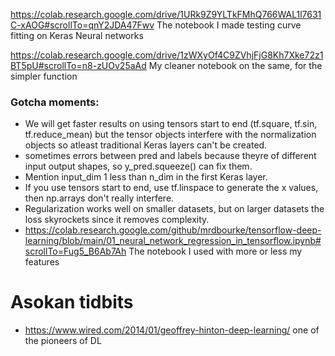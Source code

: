 https://colab.research.google.com/drive/1URk9Z9YLTkFMhQ766WAL1l7631C-xAOG#scrollTo=qnY2JDA47Fwv The notebook I made testing curve fitting on Keras Neural networks 

https://colab.research.google.com/drive/1zWXyOf4C9ZVhjFjG8Kh7Xke72z1BT5pU#scrollTo=n8-zUOv25aAd My cleaner notebook on the same, for the simpler function
### Gotcha moments:
- We will get faster results on using tensors start to end (tf.square, tf.sin, tf.reduce_mean) but the tensor objects interfere with the normalization objects so atleast traditional Keras layers can't be created.
- sometimes errors between pred and labels because theyre of different input output shapes, so y_pred.squeeze() can fix them. 
- Mention input_dim 1 less than n_dim in the first Keras layer.
- If you use tensors start to end, use tf.linspace to generate the x values, then np.arrays don't really interfere.
- Regularization works well on smaller datasets, but on larger datasets the loss skyrockets since it removes complexity.
- https://colab.research.google.com/github/mrdbourke/tensorflow-deep-learning/blob/main/01_neural_network_regression_in_tensorflow.ipynb#scrollTo=Fug5_B6Ab7Ah The notebook I used with more or less my features


# Asokan tidbits
- https://www.wired.com/2014/01/geoffrey-hinton-deep-learning/ one of the pioneers of DL